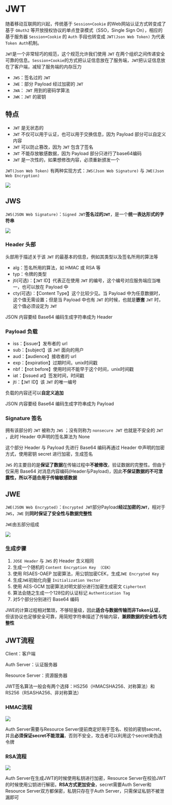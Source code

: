 # JWT

随着移动互联网的兴起，传统基于 `Session+Cookie` 的Web网站认证方式转变成了基于 `OAuth2` 等开放授权协议的单点登录模式（SSO，Single Sign On），相应的基于服务器 `Session+Cookie` 的 `Auth` 手段也转变成 `JWT(Json Web Token)` 为代表`Token Auth`机制。

`JWT`是一个非常轻巧的规范，这个规范允许我们使用 `JWT` 在两个组织之间传递安全可靠的信息。`Session+Cookie`的方式把认证信息放在了服务端，`JWT`把认证信息放在了客户端，减轻了服务端的内存压力

- `JWS`：签名过的 `JWT`
- `JWE`：部分 Payload 经过加密的 `JWT`
- `JWA`： `JWT` 用到的密码学算法
- `JWK`：`JWT` 的密钥

## 特点

- `JWT` 是无状态的
- `JWT`  不仅可以用于认证，也可以用于交换信息，因为 Payload 部分可以自定义内容
- `JWT` 可以防止篡改，因为 `JWT` 包含了签名
- `JWT` 不能存放敏感数据，因为 Payload 部分只进行了base64编码
- `JWT` 是一次性的，如果想修改内容，必须重新颁发一个

`JWT(Json Web Token)` 有两种实现方式：`JWS(Json Web Signature)` 与 `JWE(Json Web Encryption)`

![](https://wingbun-notes-image.oss-cn-guangzhou.aliyuncs.com/images/20210227182347.png)

## JWS

`JWS(JSON Web Signature)`：`Signed JWT`**签名过的`JWT`**，是一个**统一表达形式的字符串**

![](https://wingbun-notes-image.oss-cn-guangzhou.aliyuncs.com/images/20210227182556.png)

### Header 头部

头部用于描述关于该 `JWT` 的最基本的信息，例如其类型以及签名所用的算法等

- alg：签名所用的算法，如 HMAC 或 RSA 等
- typ：令牌的类型
- jti(可选)：【`JWT` ID】代表正在使用 `JWT` 的编号，这个编号对应服务端应当唯一，也可以放在 Payload 中
- cty(可选)：【Content Type】这个比较少见。当 Payload 中为任意数据时，这个值无需设置；但是当 Payload 中也有 `JWT` 的时候，也就是**嵌套** `JWT` 时，这个值必须设定为 `JWT`

JSON 内容要经 Base64 编码生成字符串成为 Header 

### Payload 负载

- iss：【issuer】发布者的 url
- sub：【subject】该 `JWT` 面向的用户
- aud：【audience】接收者的 url
- exp：【expiration】过期时间，unix时间戳
- nbf：【not before】使用时间不能早于这个时间，unix时间戳
- iat：【issued at】签发时间，时间戳
- jti：【`JWT` ID】该 `JWT` 的唯一编号

负载的内容还可以**自定义追加**

JSON 内容要经 Base64 编码生成字符串成为 Payload 

### Signature 签名

拥有该部分的 `JWT` 被称为 `JWS` ；没有则称为 `nonsecure JWT` 也就是不安全的 `JWT` ，此时 Header 中声明的签名算法为 None

 这个部分 Header 与 Payload 先进行 Base64 编码再通过 Header 中声明的加密方式，使用密钥 secret 进行加密，生成签名

 `JWS` 的主要目的是**保证了数据**在传输过程中**不被修改**，验证数据的完整性。但由于仅采用 Base64 对消息内容编码(Header与Payload)，因此**不保证数据的不可泄露性，所以不适合用于传输敏感数据**



## JWE

`JWE(JSON Web Encrypted)`：`Encrypted JWT`部分Payload**经过加密的`JWT`**，相对于 `JWS`，`JWE` 则**同时保证了安全性与数据完整性**

`JWE`由五部分组成

![](https://wingbun-notes-image.oss-cn-guangzhou.aliyuncs.com/images/20210228102124.png)

### 生成步骤

1. `JOSE Header` 与 `JWS` 的 Header 含义相同
2. 生成一个随机的 `Content Encryption Key （CEK）`
3. 使用 RSAES-OAEP 加密算法，用公钥加密CEK，生成`JWE Encrypted Key`
4. 生成`JWE`初始化向量 `Initialization Vector`
5. 使用 AES-GCM 加密算法对明文部分进行加密生成密文 `Ciphertext`
6. 算法会随之生成一个128位的认证标记 `Authentication Tag`
7. 对5个部分分别进行 Base64 编码

JWE的计算过程相对繁琐，不够轻量级，因此**适合与数据传输而非Token认证**，但该协议也足够安全可靠，用简短字符串描述了传输内容，**兼顾数据的安全性与完整性**



## JWT流程

Client：客户端

Auth Server：认证服务器

Resource Server：资源服务器

JWT签名算法一般会有两个选择：HS256（HMACSHA256、对称算法）和RS256（RSASHA256、非对称算法）

### HMAC流程

![](https://wingbun-notes-image.oss-cn-guangzhou.aliyuncs.com/images/20210801193743.png)

Auth Server需要与Resource Server提前商定好用于签名、校验的密钥secret，并且**必须保证secret不能泄漏**，否则不安全，攻击者可以利用这个secret来伪造令牌

### RSA流程

![](https://wingbun-notes-image.oss-cn-guangzhou.aliyuncs.com/images/20210801193801.png)

Auth Server在生成JWT的时候使用私钥进行加密，Resource Server在校验JWT的时候使用公钥进行解密。**RSA方式更加安全**，secret需要Auth Server和Resource Server双方都保密，私钥只存在于Auth Server，只需保证私钥不被泄漏即可